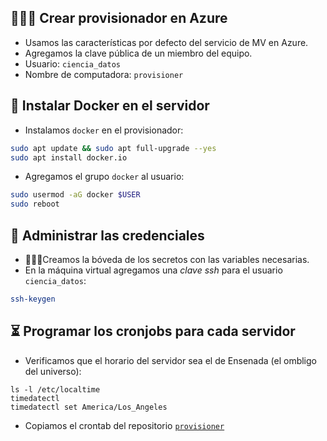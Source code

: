 ## 👩🏿‍💻 Crear provisionador en Azure
- Usamos las características por defecto del servicio de MV en Azure.
- Agregamos la clave pública de un miembro del equipo. 
- Usuario: `ciencia_datos`
- Nombre de computadora: `provisioner`

## 🐋 Instalar Docker en el servidor
- Instalamos `docker` en el provisionador:
```bash
sudo apt update && sudo apt full-upgrade --yes
sudo apt install docker.io
``` 
- Agregamos el grupo `docker` al usuario:
```bash
sudo usermod -aG docker $USER
sudo reboot
```
## 🛂 Administrar las credenciales
- 🔐🧐🚨Creamos la bóveda de los secretos con las variables necesarias.
- En la máquina virtual agregamos una _clave ssh_ para el usuario `ciencia_datos`:
```bash
ssh-keygen
```
## ⏳ Programar los cronjobs para cada servidor
- Verificamos que el horario del servidor sea el de Ensenada (el ombligo del universo):
```
ls -l /etc/localtime
timedatectl
timedatectl set America/Los_Angeles
```
- Copiamos el crontab del repositorio [`provisioner`](https://github.com/IslasGECI/provisioner/blob/develop/src/Cronfile)